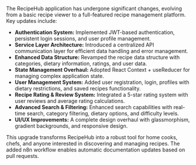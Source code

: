 The RecipeHub application has undergone significant changes, evolving from a basic recipe viewer to a full-featured recipe management platform. Key updates include:

*   **Authentication System:** Implemented JWT-based authentication, persistent login sessions, and user profile management.
*   **Service Layer Architecture:** Introduced a centralized API communication layer for efficient data handling and error management.
*   **Enhanced Data Structure:** Revamped the recipe data structure with categories, dietary information, ratings, and user data.
*   **State Management Overhaul:** Adopted React Context + useReducer for managing complex application state.
*   **User Management System:** Added user registration, login, profiles with dietary restrictions, and saved recipes functionality.
*   **Recipe Rating & Review System:** Integrated a 5-star rating system with user reviews and average rating calculations.
*   **Advanced Search & Filtering:** Enhanced search capabilities with real-time search, category filtering, dietary options, and difficulty levels.
*   **UI/UX Improvements:** A complete design overhaul with glassmorphism, gradient backgrounds, and responsive design.

This upgrade transforms RecipeHub into a robust tool for home cooks, chefs, and anyone interested in discovering and managing recipes.  The added n8n workflow enables automatic documentation updates based on pull requests.